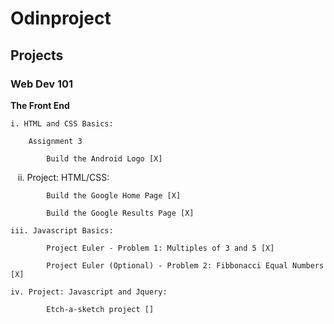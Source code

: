 # Odinproject

## Projects

### Web Dev 101

**The Front End**

    i. HTML and CSS Basics:
    
        Assignment 3
        
            Build the Android Logo [X]  
            
    ii. Project: HTML/CSS:
    
            Build the Google Home Page [X]
            
        	Build the Google Results Page [X]
           
    iii. Javascript Basics:
    
            Project Euler - Problem 1: Multiples of 3 and 5 [X]

            Project Euler (Optional) - Problem 2: Fibbonacci Equal Numbers [X]

    iv. Project: Javascript and Jquery:

    		Etch-a-sketch project []
